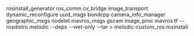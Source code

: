 rosinstall_generator ros_comm cv_bridge image_transport dynamic_reconfigure uuid_msgs  bondcpp camera_info_manager geographic_msgs  nodelet mavros_msgs  gscam image_proc mavros tf --rosdistro melodic --deps --wet-only --tar > melodic-custom_ros.rosinstall
